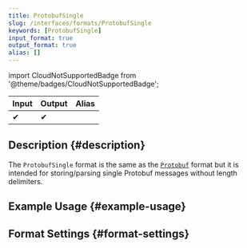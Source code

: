```yaml
---
title: ProtobufSingle
slug: /interfaces/formats/ProtobufSingle
keywords: [ProtobufSingle]
input_format: true
output_format: true
alias: []
---
```


import CloudNotSupportedBadge from '@theme/badges/CloudNotSupportedBadge';

<CloudNotSupportedBadge/>

| Input | Output | Alias |
|-------|--------|-------|
| ✔     | ✔      |       |

## Description {#description}

The `ProtobufSingle` format is the same as the [`Protobuf`](./Protobuf.md) format but it is intended for storing/parsing single Protobuf messages without length delimiters.

## Example Usage {#example-usage}

## Format Settings {#format-settings}

